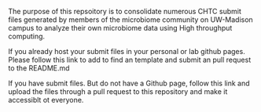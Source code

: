 The purpose of this repsoitory is to consolidate numerous CHTC submit files generated by members of the microbiome community on UW-Madison campus to analyze their own microbiome data using High throughput computing. 

If you already host your submit files in your personal or lab github pages. Please follow this link to add to find an template and submit an pull request to the README.md

If you have submit files. But do not have a Github page, follow this link and upload the files through a pull request to this repository and make it accessiblt ot everyone.  
